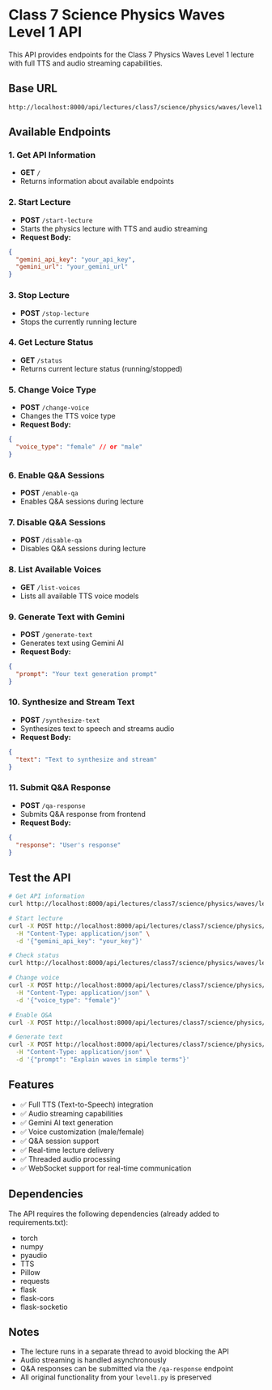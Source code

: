 # Class 7 Science Physics Waves Level 1 API

This API provides endpoints for the Class 7 Physics Waves Level 1 lecture with full TTS and audio streaming capabilities.

## Base URL

```
http://localhost:8000/api/lectures/class7/science/physics/waves/level1
```

## Available Endpoints

### 1. Get API Information

- **GET** `/`
- Returns information about available endpoints

### 2. Start Lecture

- **POST** `/start-lecture`
- Starts the physics lecture with TTS and audio streaming
- **Request Body:**

```json
{
  "gemini_api_key": "your_api_key",
  "gemini_url": "your_gemini_url"
}
```

### 3. Stop Lecture

- **POST** `/stop-lecture`
- Stops the currently running lecture

### 4. Get Lecture Status

- **GET** `/status`
- Returns current lecture status (running/stopped)

### 5. Change Voice Type

- **POST** `/change-voice`
- Changes the TTS voice type
- **Request Body:**

```json
{
  "voice_type": "female" // or "male"
}
```

### 6. Enable Q&A Sessions

- **POST** `/enable-qa`
- Enables Q&A sessions during lecture

### 7. Disable Q&A Sessions

- **POST** `/disable-qa`
- Disables Q&A sessions during lecture

### 8. List Available Voices

- **GET** `/list-voices`
- Lists all available TTS voice models

### 9. Generate Text with Gemini

- **POST** `/generate-text`
- Generates text using Gemini AI
- **Request Body:**

```json
{
  "prompt": "Your text generation prompt"
}
```

### 10. Synthesize and Stream Text

- **POST** `/synthesize-text`
- Synthesizes text to speech and streams audio
- **Request Body:**

```json
{
  "text": "Text to synthesize and stream"
}
```

### 11. Submit Q&A Response

- **POST** `/qa-response`
- Submits Q&A response from frontend
- **Request Body:**

```json
{
  "response": "User's response"
}
```

## Test the API

```bash
# Get API information
curl http://localhost:8000/api/lectures/class7/science/physics/waves/level1/

# Start lecture
curl -X POST http://localhost:8000/api/lectures/class7/science/physics/waves/level1/start-lecture \
  -H "Content-Type: application/json" \
  -d '{"gemini_api_key": "your_key"}'

# Check status
curl http://localhost:8000/api/lectures/class7/science/physics/waves/level1/status

# Change voice
curl -X POST http://localhost:8000/api/lectures/class7/science/physics/waves/level1/change-voice \
  -H "Content-Type: application/json" \
  -d '{"voice_type": "female"}'

# Enable Q&A
curl -X POST http://localhost:8000/api/lectures/class7/science/physics/waves/level1/enable-qa

# Generate text
curl -X POST http://localhost:8000/api/lectures/class7/science/physics/waves/level1/generate-text \
  -H "Content-Type: application/json" \
  -d '{"prompt": "Explain waves in simple terms"}'
```

## Features

- ✅ Full TTS (Text-to-Speech) integration
- ✅ Audio streaming capabilities
- ✅ Gemini AI text generation
- ✅ Voice customization (male/female)
- ✅ Q&A session support
- ✅ Real-time lecture delivery
- ✅ Threaded audio processing
- ✅ WebSocket support for real-time communication

## Dependencies

The API requires the following dependencies (already added to requirements.txt):

- torch
- numpy
- pyaudio
- TTS
- Pillow
- requests
- flask
- flask-cors
- flask-socketio

## Notes

- The lecture runs in a separate thread to avoid blocking the API
- Audio streaming is handled asynchronously
- Q&A responses can be submitted via the `/qa-response` endpoint
- All original functionality from your `level1.py` is preserved
